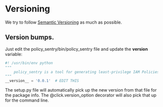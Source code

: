 # Versioning

We try to follow [Semantic Versioning](https://semver.org/) as much as possible.

## Version bumps.

Just edit the policy_sentry/bin/policy_sentry file and update the __version__ variable:

```python
#! /usr/bin/env python
"""
    policy_sentry is a tool for generating least-privilege IAM Policies.
"""
__version__ = '0.0.1'  # EDIT THIS
```

The setup.py file will automatically pick up the new version from that file for the package info. The @click.version_option decorator will also pick that up for the command line.
